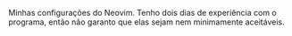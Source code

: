 Minhas configurações do Neovim. Tenho dois dias de experiência com o programa, então não garanto que elas sejam nem minimamente aceitáveis.
